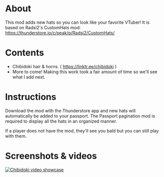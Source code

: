 # About
This mod adds new hats so you can look like your favorite VTuber!
It is based on Radsi2's CustomHats mod: https://thunderstore.io/c/peak/p/Radsi2/CustomHats/

# Contents
- Chibidoki hair & horns. ( https://linktr.ee/chibidoki )
- More to come! Making this work took a fair amount of time so we'll see what I add next.

# Instructions
Download the mod with the Thunderstore app and new hats will automatically be added to your passport.
The Passport pagination mod is required to display all the hats in an organized manner.

If a player does not have the mod, they'll see you bald but you can still play with them.

# Screenshots & videos
[![Chibidoki video showcase](https://img.youtube.com/vi/mSxd_n8iQtA/0.jpg)](https://youtu.be/mSxd_n8iQtA)